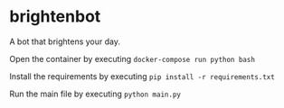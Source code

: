 # brightenbot
A bot that brightens your day.

Open the container by executing `docker-compose run python bash`

Install the requirements by executing `pip install -r requirements.txt`

Run the main file by executing `python main.py`